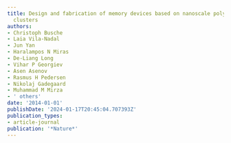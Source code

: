```yaml
---
title: Design and fabrication of memory devices based on nanoscale polyoxometalate
  clusters
authors:
- Christoph Busche
- Laia Vila-Nadal
- Jun Yan
- Haralampos N Miras
- De-Liang Long
- Vihar P Georgiev
- Asen Asenov
- Rasmus H Pedersen
- Nikolaj Gadegaard
- Muhammad M Mirza
- ' others'
date: '2014-01-01'
publishDate: '2024-01-17T20:45:04.707393Z'
publication_types:
- article-journal
publication: '*Nature*'
---
```

